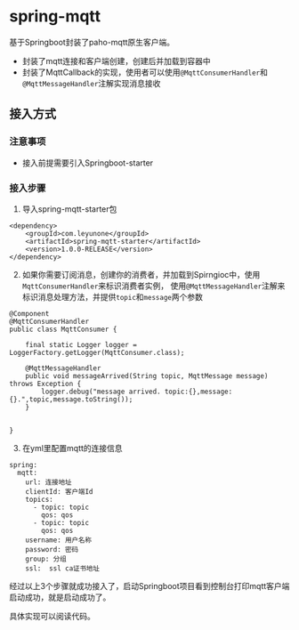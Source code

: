 # spring-mqtt

基于Springboot封装了paho-mqtt原生客户端。


*  封装了mqtt连接和客户端创建，创建后并加载到容器中
*  封装了MqttCallback的实现，使用者可以使用`@MqttConsumerHandler`和`@MqttMessageHandler`注解实现消息接收

## 接入方式
### 注意事项

*  接入前提需要引入Springboot-starter
### 接入步骤
1. 导入spring-mqtt-starter包
```
<dependency>
    <groupId>com.leyunone</groupId>
    <artifactId>spring-mqtt-starter</artifactId>
    <version>1.0.0-RELEASE</version>
</dependency>
```
2. 如果你需要订阅消息，创建你的消费者，并加载到Spirngioc中，使用`MqttConsumerHandler`来标识消费者实例，
使用`@MqttMessageHandler`注解来标识消息处理方法，并提供`topic`和`message`两个参数
```
@Component
@MqttConsumerHandler
public class MqttConsumer {

    final static Logger logger = LoggerFactory.getLogger(MqttConsumer.class);

    @MqttMessageHandler
    public void messageArrived(String topic, MqttMessage message) throws Exception {
        logger.debug("message arrived. topic:{},message:{}.",topic,message.toString());
    }


}
```
3. 在yml里配置mqtt的连接信息
```
spring:
  mqtt:
    url: 连接地址
    clientId: 客户端Id
    topics:
      - topic: topic
        qos: qos
      - topic: topic
        qos: qos
    username: 用户名称
    password: 密码
    group: 分组
    ssl:  ssl ca证书地址
```

经过以上3个步骤就成功接入了，启动Springboot项目看到控制台打印mqtt客户端启动成功，就是启动成功了。

具体实现可以阅读代码。
